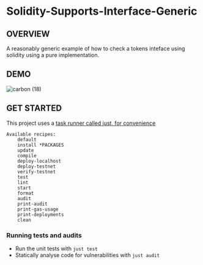 #  Solidity-Supports-Interface-Generic

## OVERVIEW

A reasonably generic example of how to check a tokens inteface using solidity using a pure implementation.

## DEMO

![carbon (18)](https://user-images.githubusercontent.com/7098556/192507052-e9a8abd3-61bd-443e-9a44-9183b1f1d3fc.png)

## GET STARTED

This project uses a [task runner called just, for convenience](https://github.com/casey/just)

```
Available recipes:
    default
    install *PACKAGES
    update
    compile
    deploy-localhost
    deploy-testnet
    verify-testnet
    test
    lint
    start
    format
    audit
    print-audit
    print-gas-usage
    print-deployments
    clean
```

### Running tests and audits

- Run the unit tests with `just test`
- Statically analyse code for vulnerabilities with `just audit` 
